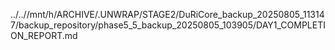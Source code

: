 ../..//mnt/h/ARCHIVE/.UNWRAP/STAGE2/DuRiCore_backup_20250805_113147/backup_repository/phase5_5_backup_20250805_103905/DAY1_COMPLETION_REPORT.md